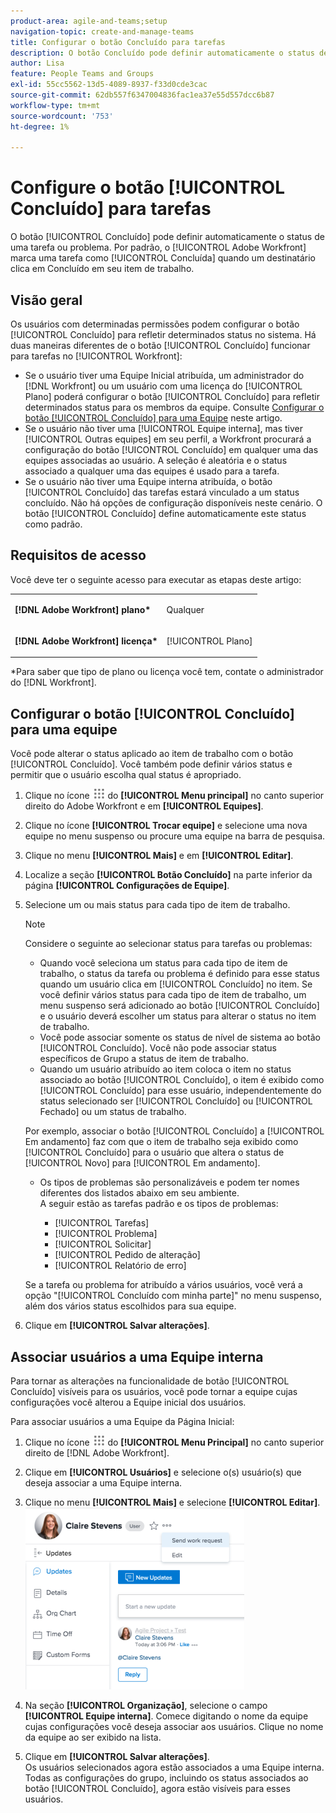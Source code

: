 ```yaml
---
product-area: agile-and-teams;setup
navigation-topic: create-and-manage-teams
title: Configurar o botão Concluído para tarefas
description: O botão Concluído pode definir automaticamente o status de uma tarefa ou problema. Por padrão, o Adobe Workfront marca uma tarefa como Concluída quando um destinatário clica em Concluído em seu item de trabalho.
author: Lisa
feature: People Teams and Groups
exl-id: 55cc5562-13d5-4089-8937-f33d0cde3cac
source-git-commit: 62db557f6347004836fac1ea37e55d557dcc6b87
workflow-type: tm+mt
source-wordcount: '753'
ht-degree: 1%

---
```


# Configure o botão [!UICONTROL Concluído] para tarefas

O botão [!UICONTROL Concluído] pode definir automaticamente o status de uma tarefa ou problema. Por padrão, o [!UICONTROL Adobe Workfront] marca uma tarefa como [!UICONTROL Concluída] quando um destinatário clica em Concluído em seu item de trabalho.

## Visão geral

Os usuários com determinadas permissões podem configurar o botão [!UICONTROL Concluído] para refletir determinados status no sistema. Há duas maneiras diferentes de o botão [!UICONTROL Concluído] funcionar para tarefas no [!UICONTROL Workfront]:

* Se o usuário tiver uma Equipe Inicial atribuída, um administrador do [!DNL Workfront] ou um usuário com uma licença do [!UICONTROL Plano] poderá configurar o botão [!UICONTROL Concluído] para refletir determinados status para os membros da equipe. Consulte [Configurar o botão [!UICONTROL Concluído] para uma Equipe](#configure-the-uicontrol-done-button-for-a-team) neste artigo.
* Se o usuário não tiver uma [!UICONTROL Equipe interna], mas tiver [!UICONTROL Outras equipes] em seu perfil, a Workfront procurará a configuração do botão [!UICONTROL Concluído] em qualquer uma das equipes associadas ao usuário. A seleção é aleatória e o status associado a qualquer uma das equipes é usado para a tarefa.
* Se o usuário não tiver uma Equipe interna atribuída, o botão [!UICONTROL Concluído] das tarefas estará vinculado a um status concluído. Não há opções de configuração disponíveis neste cenário. O botão [!UICONTROL Concluído] define automaticamente este status como padrão.

## Requisitos de acesso

Você deve ter o seguinte acesso para executar as etapas deste artigo:

<table style="table-layout:auto"> 
 <col> 
 </col> 
 <col> 
 </col> 
 <tbody> 
  <tr> 
   <td role="rowheader"><strong><p>[!DNL Adobe Workfront] plano*</strong></p></td> 
   <td> <p>Qualquer</p> </td> 
  </tr> 
  <tr> 
   <td role="rowheader"><strong><p>[!DNL Adobe Workfront] licença*</strong></p></td> 
   <td> <p>[!UICONTROL Plano] </p> </td> 
  </tr> 
 </tbody> 
</table>

&#42;Para saber que tipo de plano ou licença você tem, contate o administrador do [!DNL Workfront].

## Configurar o botão [!UICONTROL Concluído] para uma equipe

Você pode alterar o status aplicado ao item de trabalho com o botão [!UICONTROL Concluído]. Você também pode definir vários status e permitir que o usuário escolha qual status é apropriado.

1. Clique no ícone ![](assets/main-menu-icon.png) do **[!UICONTROL Menu principal]** no canto superior direito do Adobe Workfront e em **[!UICONTROL Equipes]**.

1. Clique no ícone **[!UICONTROL Trocar equipe]** e selecione uma nova equipe no menu suspenso ou procure uma equipe na barra de pesquisa.
1. Clique no menu **[!UICONTROL Mais]** e em **[!UICONTROL Editar]**.
1. Localize a seção **[!UICONTROL Botão Concluído]** na parte inferior da página **[!UICONTROL Configurações de Equipe]**.

1. Selecione um ou mais status para cada tipo de item de trabalho.

   >[!NOTE]
   >
   >Considere o seguinte ao selecionar status para tarefas ou problemas:
   >
   >* Quando você seleciona um status para cada tipo de item de trabalho, o status da tarefa ou problema é definido para esse status quando um usuário clica em [!UICONTROL Concluído] no item. Se você definir vários status para cada tipo de item de trabalho, um menu suspenso será adicionado ao botão [!UICONTROL Concluído] e o usuário deverá escolher um status para alterar o status no item de trabalho.
   >* Você pode associar somente os status de nível de sistema ao botão [!UICONTROL Concluído]. Você não pode associar status específicos de Grupo a status de item de trabalho.
   >* Quando um usuário atribuído ao item coloca o item no status associado ao botão [!UICONTROL Concluído], o item é exibido como [!UICONTROL Concluído] para esse usuário, independentemente do status selecionado ser [!UICONTROL Concluído] ou [!UICONTROL Fechado] ou um status de trabalho.
   >   
   >   
   >  Por exemplo, associar o botão [!UICONTROL Concluído] a [!UICONTROL Em andamento] faz com que o item de trabalho seja exibido como [!UICONTROL Concluído] para o usuário que altera o status de [!UICONTROL Novo] para [!UICONTROL Em andamento].
   >   
   >* Os tipos de problemas são personalizáveis e podem ter nomes diferentes dos listados abaixo em seu ambiente.\
   >  A seguir estão as tarefas padrão e os tipos de problemas:
   >     
   >   * [!UICONTROL Tarefas]
   >   * [!UICONTROL Problema]
   >   * [!UICONTROL Solicitar]
   >   * [!UICONTROL Pedido de alteração]
   >   * [!UICONTROL Relatório de erro]

   Se a tarefa ou problema for atribuído a vários usuários, você verá a opção &quot;[!UICONTROL Concluído com minha parte]&quot; no menu suspenso, além dos vários status escolhidos para sua equipe.

1. Clique em **[!UICONTROL Salvar alterações]**.

## Associar usuários a uma Equipe interna

Para tornar as alterações na funcionalidade de botão [!UICONTROL Concluído] visíveis para os usuários, você pode tornar a equipe cujas configurações você alterou a Equipe inicial dos usuários.

Para associar usuários a uma Equipe da Página Inicial:

1. Clique no ícone ![](assets/main-menu-icon.png) do **[!UICONTROL Menu Principal]** no canto superior direito de [!DNL Adobe Workfront].

1. Clique em **[!UICONTROL Usuários]** e selecione o(s) usuário(s) que deseja associar a uma Equipe interna.
1. Clique no menu **[!UICONTROL Mais]** e selecione **[!UICONTROL Editar]**.\
   ![](assets/user-settings-nwe-350x291.png)

1. Na seção **[!UICONTROL Organização]**, selecione o campo **[!UICONTROL Equipe interna]**. Comece digitando o nome da equipe cujas configurações você deseja associar aos usuários. Clique no nome da equipe ao ser exibido na lista.

1. Clique em **[!UICONTROL Salvar alterações]**.\
   Os usuários selecionados agora estão associados a uma Equipe interna.
Todas as configurações do grupo, incluindo os status associados ao botão [!UICONTROL Concluído], agora estão visíveis para esses usuários.
